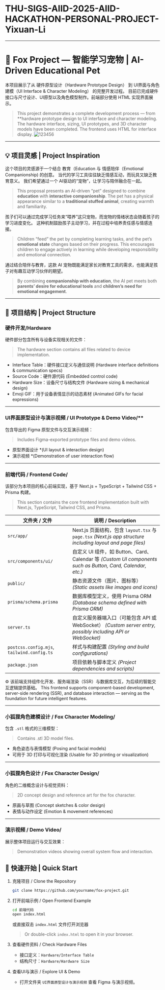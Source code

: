 # THU-SIGS-AIID-2025-AIID-HACKATHON-PERSONAL-PROJECT-Yixuan-Li
---

# 🦊 Fox Project — 智能学习宠物 | AI-Driven Educational Pet

本项目展示了从 硬件原型设计（Hardware Prototype Design） 到 UI界面与角色建模（UI Interface & Character Modeling） 的完整开发过程。
目前已完成硬件接口与尺寸设计、UI原型以及角色模型制作。前端部分使用 HTML 实现界面展示。
> This project demonstrates a complete development process — from **hardware prototype design to UI interface and character modeling.
> The hardware interface, sizing, UI prototypes, and 3D character models have been completed. The frontend uses HTML for interface display.
![123456](https://github.com/user-attachments/assets/e25811e4-88b0-4df7-8ec7-7f839dd1b8bd)

---

## 💡 项目灵感 | Project Inspiration

这个项目的灵感源于一个结合 教育（Education 与 情感陪伴（Emotional Companionship) 的创意。
当代的学习工具往往缺乏情感互动，而玩具又缺乏教育意义。
我们希望通过一个 AI驱动的“宠物”，让学习与陪伴融合在一起。
> This proposal presents an AI-driven “pet” designed to combine **education** with **interactive companionship**.
> The pet has a physical appearance similar to a **traditional stuffed animal**, creating warmth and familiarity.

孩子们可以通过完成学习任务来“喂养”这只宠物，而宠物的情绪状态会随着孩子的学习进度变化。
这种机制鼓励孩子主动学习，并在过程中培养责任感与情感连接。
> Children “feed” the pet by completing learning tasks, and the pet’s **emotional state** changes based on their progress.
> This encourages children to engage actively in learning while developing responsibility and emotional connection.

通过结合陪伴与教育，这款 AI 宠物既能满足家长对教育工具的需求，也能满足孩子对有趣互动学习伙伴的期望。
> By combining **companionship with education**, the AI pet meets both **parents’ desire for educational tools** and **children’s need for emotional engagement**.

---

## 📂 项目结构 | Project Structure

### 硬件开发/Hardware

硬件部分包含所有与设备实现相关的文件：
> The hardware section contains all files related to device implementation.

* Interface Table：硬件接口定义与通信说明 (Hardware interface definitions & communication specs)
* Source Code：硬件源代码 (Embedded control code)
* Hardware Size：设备尺寸与结构文件 (Hardware sizing & mechanical design)
* Emoji GIF：用于设备表情显示的动态素材 (Animated GIFs for facial expressions)

---

### UI界面原型设计与演示视频 / UI Prototype & Demo Video/**

包含导出的 Figma 原型文件与交互演示视频：
> Includes Figma-exported prototype files and demo videos.

* 原型界面设计 *(UI layout & interaction design)
* 演示视频 *(Demonstration of user interaction flow)

---

### 前端代码 / Frontend Code/

该部分为本项目的核心前端实现，基于 Next.js + TypeScript + Tailwind CSS + Prisma 构建。
> This section contains the core frontend implementation built with Next.js, TypeScript, Tailwind CSS, and Prisma.

| 文件夹 / 文件                                   | 说明 / Description                                                                                    |
| ------------------------------------------ | --------------------------------------------------------------------------------------------------- |
| `src/app/`                                 | Next.js 页面结构，包含 `layout.tsx` 与 `page.tsx` *(Next.js app structure including layout and page files)* |
| `src/components/ui/`                       | 自定义 UI 组件，如 Button、Card、Calendar 等 *(Custom UI components such as Button, Card, Calendar, etc.)*    |
| `public/`                                  | 静态资源文件（图片、图标等） *(Static assets like images and icons)*                                              |
| `prisma/schema.prisma`                     | 数据库模型定义，使用 Prisma ORM *(Database schema defined with Prisma ORM)*                                   |
| `server.ts`                                | 自定义服务器端入口（可能包含 API 或 WebSocket） *(Custom server entry, possibly including API or WebSocket)*        |
| `postcss.config.mjs`, `tailwind.config.ts` | 样式与构建配置 *(Styling and build configurations)*                                                        |
| `package.json`                             | 项目依赖与脚本定义 *(Project dependencies and scripts)*                                                      |

⚙️ 该前端支持组件化开发、服务端渲染（SSR）与数据库交互，为后续的智能交互逻辑提供基础。
This frontend supports component-based development, server-side rendering (SSR), and database interaction — serving as the foundation for future intelligent features.

---

### 小狐狸角色建模设计 / Fox Character Modeling/

包含 `.stl` 格式的三维模型：
> Contains .stl 3D model files.

* 角色姿态与表情模型 (Posing and facial models)
* 可用于 3D 打印与可视化渲染 (Usable for 3D printing or visualization)

---

### 小狐狸角色设计 / Fox Character Design/

角色的二维概念设计与视觉资料：
> 2D concept design and reference art for the fox character.

* 原画与草图 (Concept sketches & color design)
* 表情与动作设定 (Emotion & movement references)
---

### 演示视频 / Demo Video/

展示整体项目运行与交互效果：
> Demonstration videos showing overall system flow and interaction.



## 🚀 快速开始 | Quick Start

1. 克隆项目 / Clone the Repository

   ```bash
   git clone https://github.com/yourname/fox-project.git
   ```

2. 打开前端示例 / Open Frontend Example

   ```bash
   cd 前端代码
   open index.html
   ```

   或直接双击 `index.html` 文件打开浏览器

   > Or double-click `index.html` to open it in your browser.

3. 查看硬件资料 / Check Hardware Files

   * 接口定义：`Hardware/Interface Table`
   * 结构尺寸：`Hardware/Hardware Size`

4. 查看UI与演示 / Explore UI & Demo

   * 打开文件夹 `UI界面原型设计与演示视频` 查看 Figma 与演示视频。


